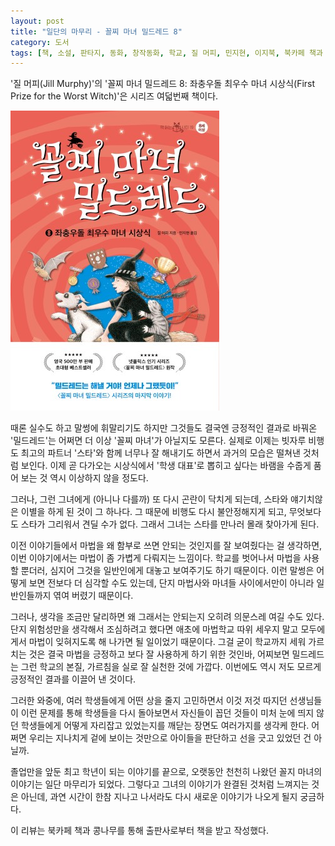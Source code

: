 ```yaml
---
layout: post
title: "일단의 마무리 - 꼴찌 마녀 밀드레드 8"
category: 도서
tags: [책, 소설, 판타지, 동화, 창작동화, 학교, 질 머피, 민지현, 이지북, 북카페 책과 콩나무, 서평]
---
```


'질 머피(Jill Murphy)'의
'꼴찌 마녀 밀드레드 8: 좌충우돌 최우수 마녀 시상식(First Prize for the Worst Witch)'은
시리즈 여덟번째 책이다.

![표지](/images/book/worst-witch-8-first-prize-for-the-worst-witch-book-h480.jpg)

때론 실수도 하고 말썽에 휘말리기도 하지만
그것들도 결국엔 긍정적인 결과로 바꿔온 '밀드레드'는
어쩌면 더 이상 '꼴찌 마녀'가 아닐지도 모른다.
실제로 이제는 빗자루 비행도 최고의 파트너 '스타'와 함께 너무나 잘 해내기도 하면서 과거의 모습은 떨쳐낸 것처럼 보인다.
이제 곧 다가오는 시상식에서 '학생 대표'로 뽑히고 싶다는 바램을 수줍게 품어 보는 것 역시 이상하지 않을 정도다.

그러나, 그런 그녀에게 (아니나 다를까) 또 다시 곤란이 닥치게 되는데,
스타와 얘기치않은 이별을 하게 된 것이 그 하나다.
그 때문에 비행도 다시 불안정해지게 되고, 무엇보다도 스타가 그리워서 견딜 수가 없다.
그래서 그녀는 스타를 만나러 몰래 찾아가게 된다.

이전 이야기들에서 마법을 왜 함부로 쓰면 안되는 것인지를 잘 보여줬다는 걸 생각하면,
이번 이야기에서는 마법이 좀 가볍게 다뤄지는 느낌이다.
학교를 벗어나서 마법을 사용할 뿐더러, 심지어 그것을 일반인에게 대놓고 보여주기도 하기 때문이다.
이런 말썽은 어떻게 보면 전보다 더 심각할 수도 있는데,
단지 마법사와 마녀들 사이에서만이 아니라 일반인들까지 엮여 버렸기 때문이다.

그러나, 생각을 조금만 달리하면 왜 그래서는 안되는지 오히려 의문스레 여길 수도 있다.
단지 위험성만을 생각해서 조심하려고 했다면
애초에 마법학교 따위 세우지 말고 모두에게서 마법이 잊혀지도록 해 나가면 될 일이었기 때문이다.
그걸 굳이 학교까지 세워 가르치는 것은 결국 마법을 긍정하고 보다 잘 사용하게 하기 위한 것인바,
어찌보면 밀드레드는 그런 학교의 본질, 가르침을 실로 잘 실천한 것에 가깝다.
이번에도 역시 저도 모르게 긍정적인 결과를 이끌어 낸 것이다.

그러한 와중에,
여러 학생들에게 어떤 상을 줄지 고민하면서 이것 저것 따지던 선생님들이
이런 문제를 통해 학생들을 다시 돌아보면서
자신들이 꼽던 것들이 미처 눈에 띄지 않던 학생들에게 어떻게 자리잡고 있었는지를 깨닫는 장면도 여러가지를 생각케 한다.
어쩌면 우리는 지나치게 겉에 보이는 것만으로 아이들을 판단하고 선을 긋고 있었던 건 아닐까.

졸업만을 앞둔 최고 학년이 되는 이야기를 끝으로,
오랫동안 천천히 나왔던 꼴지 마녀의 이야기는 일단 마무리가 되었다.
그렇다고 그녀의 이야기가 완결된 것처럼 느껴지는 것은 아닌데,
과연 시간이 한참 지나고 나서라도 다시 새로운 이야기가 나오게 될지 궁금하다.



<div class="im im-info">
이 리뷰는 북카페 책과 콩나무를 통해 출판사로부터 책을 받고 작성했다.
</div>
